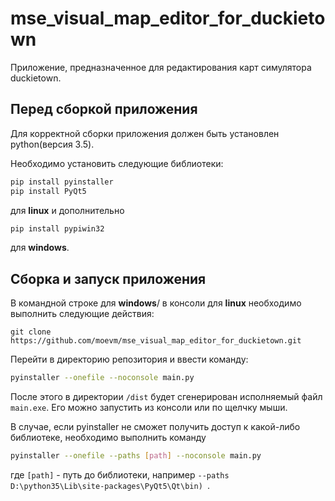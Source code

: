 # mse_visual_map_editor_for_duckietown
Приложение, предназначенное для редактирования карт симулятора duckietown.

## Перед сборкой приложения
Для корректной сборки приложения должен быть установлен python(версия 3.5).

Необходимо установить следующие библиотеки:

```bash
pip install pyinstaller
pip install PyQt5
```
для **linux** и дополнительно 
```bash
pip install pypiwin32
``` 
для **windows**.

## Сборка и запуск приложения
В командной строке для **windows**/ в консоли для **linux** необходимо выполнить следующие действия:
```git
git clone https://github.com/moevm/mse_visual_map_editor_for_duckietown.git
``` 
Перейти в директорию репозитория и ввести команду:
```bash
pyinstaller --onefile --noconsole main.py
```
После этого в директории ```/dist``` будет сгенерирован исполняемый файл ```main.exe```. Его можно запустить из консоли или по щелчку мыши.

В случае, если pyinstaller не сможет получить доступ к какой-либо библиотеке, необходимо выполнить команду 
```bash
pyinstaller --onefile --paths [path] --noconsole main.py
``` 
где ```[path]``` - путь до библиотеки, например ```--paths D:\python35\Lib\site-packages\PyQt5\Qt\bin) ```.